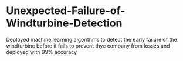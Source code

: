# Unexpected-Failure-of-Windturbine-Detection
Deployed machine learning algorithms to detect the early failure of the windturbine before it fails to prevent thye company from losses and deployed with 99% accuracy
